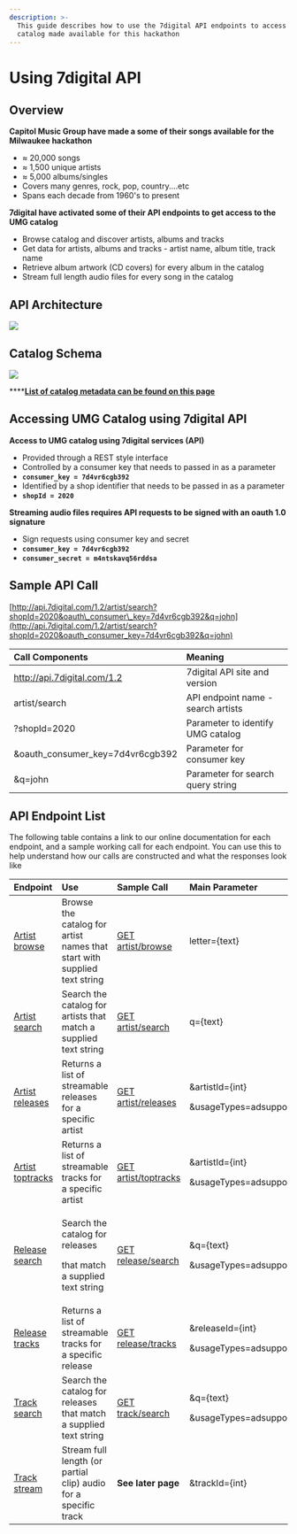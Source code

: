 ```yaml
---
description: >-
  This guide describes how to use the 7digital API endpoints to access the UMG
  catalog made available for this hackathon
---
```


# Using 7digital API

## Overview

**Capitol Music Group have made a some of their songs available for the Milwaukee hackathon**

* ≈ 20,000 songs
* ≈ 1,500 unique artists
* ≈ 5,000 albums/singles
* Covers many genres, rock, pop, country....etc
* Spans each decade from 1960's to present

**7digital have activated some of their API endpoints to get access to the UMG catalog**

* Browse catalog and discover artists, albums and tracks
* Get data for artists, albums and tracks - artist name, album title, track name
* Retrieve album artwork \(CD covers\) for every album in the catalog
* Stream full length audio files for every song in the catalog

## API Architecture <a id="api-architecture"></a>

![](https://blobscdn.gitbook.com/v0/b/gitbook-28427.appspot.com/o/assets%2F-LMw7rB6tN87JH_K_qhA%2F-LMwD1UzpvNzajWkgi6a%2F-LMwIvwUUzcirU0BfUue%2FScreen%20Shot%202018-09-21%20at%2014.26.15.png?alt=media&token=81fbb381-48d4-42e1-b095-abfd1ba61346)

## Catalog Schema <a id="catalog-schema"></a>

![](https://blobscdn.gitbook.com/v0/b/gitbook-28427.appspot.com/o/assets%2F-LMw7rB6tN87JH_K_qhA%2F-LMwJ5tFgIIrT6EIKcxI%2F-LMwJqfMuRaZCPrkgRcX%2FScreen%20Shot%202018-09-21%20at%2014.30.11.png?alt=media&token=149c79a7-6abb-4b0f-a092-ae80d82e0d0e)

\*\*\*\*[**​List of catalog metadata can be found on this page​**](https://cloudinary.gitbook.io/milwaukee-startup-week-hackathon-guide/7digital/catalog-metadata-available)

## Accessing UMG Catalog using 7digital API <a id="accessing-umg-catalog-using-7digital-api"></a>

**Access to UMG catalog using 7digital services \(API\)**

* Provided through a REST style interface
* Controlled by a consumer key that needs to passed in as a parameter
* **`consumer_key = 7d4vr6cgb392`**
* Identified by a shop identifier that needs to be passed in as a parameter
* **`shopId = 2020`**

**Streaming audio files requires API requests to be signed with an oauth 1.0 signature**

* Sign requests using consumer key and secret
* **`consumer_key = 7d4vr6cgb392`**
* **`consumer_secret = m4ntskavq56rddsa`**

## Sample API Call <a id="sample-api-call"></a>

​[http://api.7digital.com/1.2/artist/search?shopId=2020&oauth\_consumer\_key=7d4vr6cgb392&q=john](http://api.7digital.com/1.2/artist/search?shopId=2020&oauth_consumer_key=7d4vr6cgb392&q=john)​

| Call Components | Meaning |
| :--- | :--- |
| http://api.7digital.com/1.2 | 7digital API site and version |
| artist/search | API endpoint name - search artists |
| ?shopId=2020 | Parameter to identify UMG catalog |
| &oauth\_consumer\_key=7d4vr6cgb392 | Parameter for consumer key |
| &q=john | Parameter for search query string |

## API Endpoint List  <a id="api-endpoint-list"></a>

The following table contains a link to our online documentation for each endpoint, and a sample working call for each endpoint. You can use this to help understand how our calls are constructed and what the responses look like

<table>
  <thead>
    <tr>
      <th style="text-align:left">Endpoint</th>
      <th style="text-align:left">Use</th>
      <th style="text-align:left">Sample Call</th>
      <th style="text-align:left">Main Parameter</th>
    </tr>
  </thead>
  <tbody>
    <tr>
      <td style="text-align:left">​<a href="http://docs.7digital.com/#_artist_browse_get">Artist browse</a>​</td>
      <td
      style="text-align:left">Browse the catalog for artist names that start with supplied text string</td>
        <td
        style="text-align:left">​<a href="http://api.7digital.com/1.2/artist/browse?shopId=2020&amp;oauth_consumer_key=7d4vr6cgb392&amp;letter=ki">GET artist/browse</a>​</td>
          <td
          style="text-align:left">letter={text}</td>
    </tr>
    <tr>
      <td style="text-align:left">​<a href="http://docs.7digital.com/#_artist_search_get">Artist search</a>​</td>
      <td
      style="text-align:left">Search the catalog for artists that match a supplied text string</td>
        <td
        style="text-align:left">​<a href="http://api.7digital.com/1.2/artist/search?shopId=2020&amp;oauth_consumer_key=7d4vr6cgb392&amp;q=john">GET artist/search</a>​</td>
          <td
          style="text-align:left">q={text}</td>
    </tr>
    <tr>
      <td style="text-align:left">​<a href="http://docs.7digital.com/#_artist_releases_get">Artist releases</a>​</td>
      <td
      style="text-align:left">Returns a list of streamable releases for a specific artist</td>
        <td style="text-align:left">​<a href="http://api.7digital.com/1.2/artist/releases?shopId=2020&amp;oauth_consumer_key=7d4vr6cgb392&amp;artistId=1448&amp;usageTypes=adsupportedstreaming">GET artist/releases</a>​</td>
        <td
        style="text-align:left">
          <p>&artistId={int}</p>
          <p>&usageTypes=adsupportedstreaming</p>
          </td>
    </tr>
    <tr>
      <td style="text-align:left">​<a href="http://docs.7digital.com/#_artist_toptracks_get">Artist toptracks</a>​</td>
      <td
      style="text-align:left">Returns a list of streamable tracks for a specific artist</td>
        <td style="text-align:left">​<a href="http://api.7digital.com/1.2/artist/toptracks?shopId=2020&amp;oauth_consumer_key=7d4vr6cgb392&amp;artistId=1448&amp;usageTypes=adsupportedstreaming">GET artist/toptracks</a>​</td>
        <td
        style="text-align:left">
          <p>&artistId={int}</p>
          <p>&usageTypes=adsupportedstreaming</p>
          </td>
    </tr>
    <tr>
      <td style="text-align:left">​<a href="http://docs.7digital.com/#_release_search_get">Release search</a>​</td>
      <td
      style="text-align:left">
        <p>Search the catalog for releases</p>
        <p>that match a supplied text string</p>
        </td>
        <td style="text-align:left">​<a href="http://api.7digital.com/1.2/release/search?shopId=2020&amp;oauth_consumer_key=7d4vr6cgb392&amp;q=john&amp;usageTypes=adsupportedstreaming">GET release/search</a>​</td>
        <td
        style="text-align:left">
          <p>&q={text}</p>
          <p>&usageTypes=adsupportedstreaming</p>
          </td>
    </tr>
    <tr>
      <td style="text-align:left">​<a href="http://docs.7digital.com/#_release_tracks_get">Release tracks</a>​</td>
      <td
      style="text-align:left">Returns a list of streamable tracks for a specific release</td>
        <td style="text-align:left">​<a href="http://api.7digital.com/1.2/release/tracks?shopId=2020&amp;oauth_consumer_key=7d4vr6cgb392&amp;releaseId=5726299&amp;usageTypes=adsupportedstreaming">GET release/tracks</a>​</td>
        <td
        style="text-align:left">
          <p>&releaseId={int}</p>
          <p>&usageTypes=adsupportedstreaming</p>
          </td>
    </tr>
    <tr>
      <td style="text-align:left">​<a href="http://docs.7digital.com/#_track_search_get">Track search</a>​</td>
      <td
      style="text-align:left">Search the catalog for releases that match a supplied text string</td>
        <td
        style="text-align:left">​<a href="http://api.7digital.com/1.2/track/search?shopId=2020&amp;oauth_consumer_key=7d4vr6cgb392&amp;q=john&amp;usageTypes=adsupportedstreaming">GET track/search</a>​</td>
          <td
          style="text-align:left">
            <p>&q={text}</p>
            <p>&usageTypes=adsupportedstreaming</p>
            </td>
    </tr>
    <tr>
      <td style="text-align:left">​<a href="http://docs.7digital.com/#_stream_catalogue_get">Track stream</a>​</td>
      <td
      style="text-align:left">Stream full length (or partial clip) audio for a specific track</td>
        <td
        style="text-align:left"><b>See later page</b>
          </td>
          <td style="text-align:left">&trackId={int}</td>
    </tr>
  </tbody>
</table>